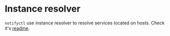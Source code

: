 # Instance resolver
`notifyctl` use instance resolver to resolve services located on hosts. Check it's [readme](https://a.yandex-team.ru/arc/trunk/arcadia/infra/rtc/instance_resolver).
